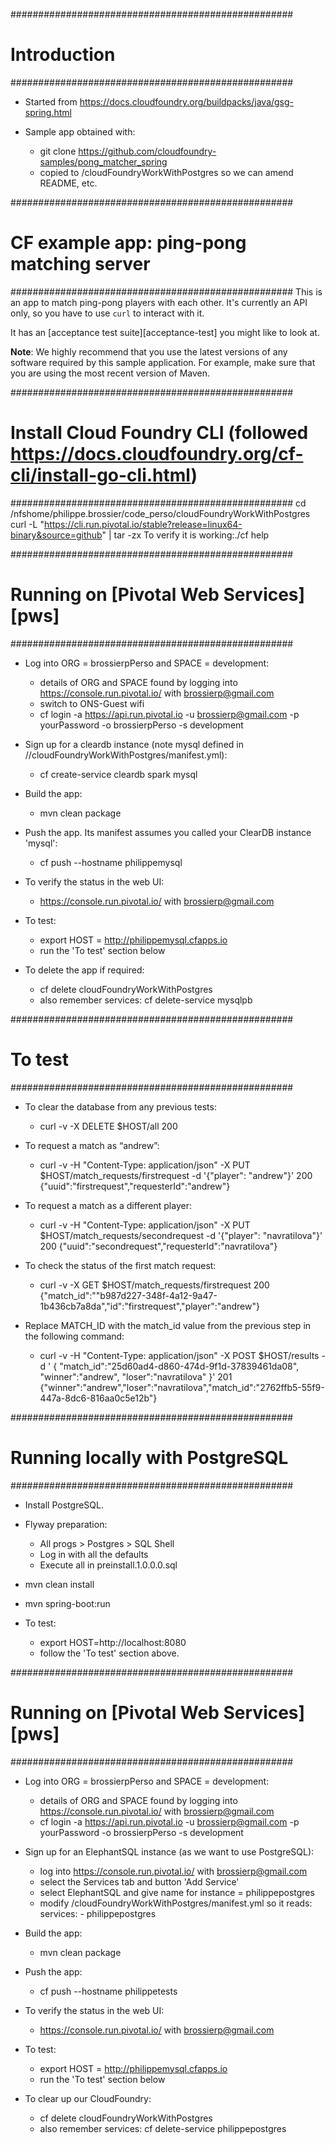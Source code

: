 ###################################################
# Introduction
###################################################
- Started from https://docs.cloudfoundry.org/buildpacks/java/gsg-spring.html

- Sample app obtained with:
    - git clone https://github.com/cloudfoundry-samples/pong_matcher_spring
    - copied to /cloudFoundryWorkWithPostgres so we can amend README, etc.


###################################################
# CF example app: ping-pong matching server
###################################################
This is an app to match ping-pong players with each other. It's currently an API only, so you have to use `curl` to interact with it.

It has an [acceptance test suite][acceptance-test] you might like to look at.

**Note**: We highly recommend that you use the latest versions of any software required by this sample application. For example, make sure that you are using the most recent version of Maven.


###################################################
# Install Cloud Foundry CLI (followed https://docs.cloudfoundry.org/cf-cli/install-go-cli.html)
###################################################
cd /nfshome/philippe.brossier/code_perso/cloudFoundryWorkWithPostgres
curl -L "https://cli.run.pivotal.io/stable?release=linux64-binary&source=github" | tar -zx
To verify it is working:./cf help


###################################################
# Running on [Pivotal Web Services][pws]
###################################################
- Log into ORG = brossierpPerso and SPACE = development:
    - details of ORG and SPACE found by logging into https://console.run.pivotal.io/ with brossierp@gmail.com
    - switch to ONS-Guest wifi
    - cf login -a https://api.run.pivotal.io -u brossierp@gmail.com -p yourPassword -o brossierpPerso -s development

- Sign up for a cleardb instance (note mysql defined in //cloudFoundryWorkWithPostgres/manifest.yml):
    - cf create-service cleardb spark mysql

- Build the app:
    - mvn clean package

- Push the app. Its manifest assumes you called your ClearDB instance 'mysql':
    - cf push --hostname philippemysql

- To verify the status in the web UI:
    - https://console.run.pivotal.io/ with brossierp@gmail.com

- To test:
    - export HOST = http://philippemysql.cfapps.io
    - run the 'To test' section below

- To delete the app if required:
    - cf delete cloudFoundryWorkWithPostgres
    - also remember services: cf delete-service mysqlpb


###################################################
# To test
###################################################
- To clear the database from any previous tests:
    - curl -v -X DELETE $HOST/all
    200

- To request a match as “andrew”:
    - curl -v -H "Content-Type: application/json" -X PUT $HOST/match_requests/firstrequest -d '{"player": "andrew"}'
    200 {"uuid":"firstrequest","requesterId":"andrew"}

- To request a match as a different player:
    - curl -v -H "Content-Type: application/json" -X PUT $HOST/match_requests/secondrequest -d '{"player": "navratilova"}'
    200 {"uuid":"secondrequest","requesterId":"navratilova"}

- To check the status of the first match request:
    - curl -v -X GET $HOST/match_requests/firstrequest
    200 {"match_id":""b987d227-348f-4a12-9a47-1b436cb7a8da","id":"firstrequest","player":"andrew"}

- Replace MATCH_ID with the match_id value from the previous step in the following command:
    - curl -v -H "Content-Type: application/json" -X POST $HOST/results -d ' { "match_id":"25d60ad4-d860-474d-9f1d-37839461da08", "winner":"andrew", "loser":"navratilova" }'
    201 {"winner":"andrew","loser":"navratilova","match_id":"2762ffb5-55f9-447a-8dc6-816aa0c5e12b"}


###################################################
# Running locally with PostgreSQL
###################################################
- Install PostgreSQL.

- Flyway preparation:
    - All progs > Postgres > SQL Shell
    - Log in with all the defaults
    - Execute all in preinstall.1.0.0.0.sql

- mvn clean install
- mvn spring-boot:run

- To test:
    - export HOST=http://localhost:8080
    - follow the 'To test' section above.


###################################################
# Running on [Pivotal Web Services][pws]
###################################################
- Log into ORG = brossierpPerso and SPACE = development:
    - details of ORG and SPACE found by logging into https://console.run.pivotal.io/ with brossierp@gmail.com
    - cf login -a https://api.run.pivotal.io -u brossierp@gmail.com -p yourPassword -o brossierpPerso -s development

- Sign up for an ElephantSQL instance (as we want to use PostgreSQL):
    - log into https://console.run.pivotal.io/ with brossierp@gmail.com
    - select the Services tab and button 'Add Service'
    - select ElephantSQL and give name for instance = philippepostgres
    - modify /cloudFoundryWorkWithPostgres/manifest.yml so it reads:
            services:
                  - philippepostgres

- Build the app:
    - mvn clean package

- Push the app:
    - cf push --hostname philippetests

- To verify the status in the web UI:
    - https://console.run.pivotal.io/ with brossierp@gmail.com

- To test:
    - export HOST = http://philippemysql.cfapps.io
    - run the 'To test' section below

- To clear up our CloudFoundry:
    - cf delete cloudFoundryWorkWithPostgres
    - also remember services: cf delete-service philippepostgres